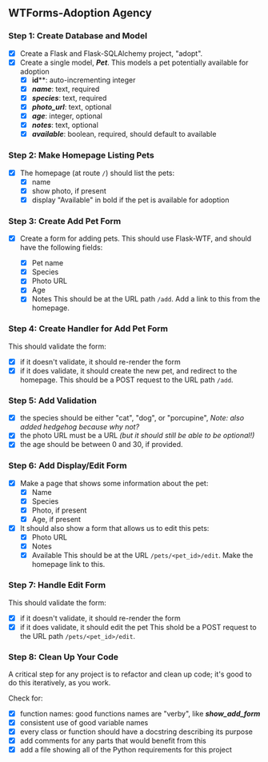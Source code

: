 ## WTForms-Adoption Agency

### Step 1: Create Database and Model
- [X] Create a Flask and Flask-SQLAlchemy project, "adopt".
- [X] Create a single model, ***Pet***. This models a pet potentially available for adoption
    - [X] **id****: auto-incrementing integer
    - [X] ***name***: text, required 
    - [X] ***species***: text, required
    - [X] ***photo_url***: text, optional
    - [X] ***age***: integer, optional
    - [X] ***notes***: text, optional
    - [X] ***available***: boolean, required, should default to available
### Step 2: Make Homepage Listing Pets
- [X] The homepage (at route `/`) should list the pets:
    - [X] name
    - [X] show photo, if present
    - [X] display "Available" in bold if the pet is available for adoption
### Step 3: Create Add Pet Form
- [X] Create a form for adding pets. This should use Flask-WTF, and should have the following fields:

    - [X] Pet name
    - [X] Species
    - [X] Photo URL
    - [X] Age
    - [X] Notes
This should be at the URL path `/add`. Add a link to this from the homepage.
### Step 4: Create Handler for Add Pet Form
This should validate the form:
- [X] if it doesn't validate, it should re-render the form
- [X] if it does validate, it should create the new pet, and redirect to the homepage.
This should be a POST request to the URL path `/add`.
### Step 5: Add Validation
- [X] the species should be either "cat", "dog", or "porcupine", *Note: also added hedgehog because why not?*
- [X] the photo URL must be a URL *(but it should still be able to be optional!)*
- [X] the age should be between 0 and 30, if provided.
### Step 6: Add Display/Edit Form
- [X] Make a page that shows some information about the pet:
    - [X] Name
    - [X] Species
    - [X] Photo, if present
    - [X] Age, if present
- [X] It should also show a form that allows us to edit this pets:
    - [X] Photo URL
    - [X] Notes
    - [X] Available
This should be at the URL `/pets/<pet_id>/edit`. Make the homepage link to this.
### Step 7: Handle Edit Form
This should validate the form:
- [X] if it doesn't validate, it should re-render the form
- [X] if it does validate, it should edit the pet
This shold be a POST request to the URL path `/pets/<pet_id>/edit`.
### Step 8: Clean Up Your Code
A critical step for any project is to refactor and clean up code; it's good to do this iteratively, as you work.

Check for:
- [X] function names: good functions names are "verby", like ***show_add_form***
- [X] consistent use of good variable names
- [X] every class or function should have a docstring describing its purpose
- [X] add comments for any parts that would benefit from this
- [X] add a file showing all of the Python requirements for this project
